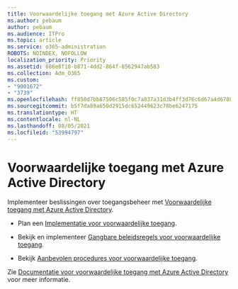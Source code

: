 ```yaml
---
title: Voorwaardelijke toegang met Azure Active Directory
ms.author: pebaum
author: pebaum
ms.audience: ITPro
ms.topic: article
ms.service: o365-administration
ROBOTS: NOINDEX, NOFOLLOW
localization_priority: Priority
ms.assetid: 686e8f18-b871-4dd2-864f-8562947ab583
ms.collection: Adm_O365
ms.custom:
- "9001672"
- "3739"
ms.openlocfilehash: ff850d7bb87506c585f0c7a837a31d3b4ff3d76c6d67a4d6788c2b27c9f0a6c8
ms.sourcegitcommit: b5f7da89a650d2915dc652449623c78be6247175
ms.translationtype: HT
ms.contentlocale: nl-NL
ms.lasthandoff: 08/05/2021
ms.locfileid: "53994797"
---
```

# <a name="conditional-access-with-azure-active-directory"></a>Voorwaardelijke toegang met Azure Active Directory

Implementeer beslissingen over toegangsbeheer met [Voorwaardelijke toegang met Azure Active Directory](https://docs.microsoft.com/azure/active-directory/conditional-access/overview).

- Plan een [Implementatie voor voorwaardelijke toegang](https://docs.microsoft.com/azure/active-directory/conditional-access/plan-conditional-access). 

- Bekijk en implementeer [Gangbare beleidsregels voor voorwaardelijke toegang](https://docs.microsoft.com/azure/active-directory/conditional-access/concept-conditional-access-policy-common).

- Bekijk [Aanbevolen procedures voor voorwaardelijke toegang](https://docs.microsoft.com/azure/active-directory/conditional-access/best-practices).

Zie [Documentatie voor voorwaardelijke toegang met Azure Active Directory](https://docs.microsoft.com/azure/active-directory/conditional-access/) voor meer informatie.
